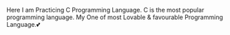 Here I am Practicing C Programming Language. C is the most popular programming language. My One of most Lovable & favourable Programming Language.💕
